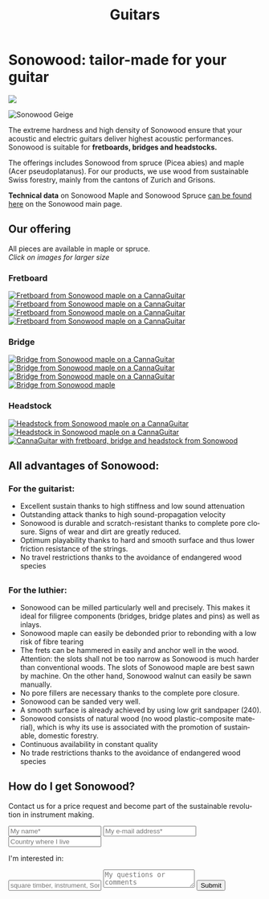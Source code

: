 ﻿---
lang: en
title: 'Guitars'
order: 2
---

<div class="full-width-kenburns">
<div class="wrap-bg-image">

# Sonowood: tailor-made for your guitar

![](/assets/images/arrow-d-white.svg)

</div>
<img srcset="/assets/images/cannaguitar_ganzeGitarre.jpg"
     src="/assets/images/sonowood_cover.jpg" alt="Sonowood Geige">
</div>

<div class="full-width-grey">
<div class="wrap -cols2">

The extreme hardness and high density of Sonowood ensure that your acoustic and electric guitars deliver highest acoustic performances. Sonowood is suitable for **fretboards, bridges and headstocks.**

The offerings includes Sonowood from spruce (Picea abies) and maple (Acer pseudoplatanus). For our products, we use wood from sustainable Swiss forestry, mainly from the cantons of Zurich and Grisons.

**Technical data** on Sonowood Maple and Sonowood Spruce <a href="/en/products/#technicaldata">can be found here</a> on the Sonowood main page.


</div>
</div>

<div class="full-width">
<div class="wrap">

## Our offering

All pieces are available in maple or spruce. <br/>
*Click on images for larger size*

### Fretboard

<div class="picturegallery">
      <a href="/assets/images/guitars/sonowood_guitar_fretboard2.jpg">
          <img src="/assets/images/guitars/sonowood_guitar_fretboard2_thumb.jpg" alt="Fretboard from Sonowood maple on a CannaGuitar">
      </a>
      <a href="/assets/images/guitars/sonowood_eguitar_fretboard1.jpg">
          <img src="/assets/images/guitars/sonowood_eguitar_fretboard1_thumb.jpg" alt="Fretboard from Sonowood maple on a CannaGuitar">
      </a>
      <a href="/assets/images/guitars/sonowood_eguitar_fretboard2.jpg">
          <img src="/assets/images/guitars/sonowood_eguitar_fretboard2_thumb.jpg" alt="Fretboard from Sonowood maple on a CannaGuitar">
      </a>
      <a href="/assets/images/guitars/sonowood_guitar_fretboard5.jpg">
          <img src="/assets/images/guitars/sonowood_guitar_fretboard5.jpg" alt="Fretboard from Sonowood maple on a CannaGuitar">
      </a>
</div>

### Bridge

<div class="picturegallery">
      <a href="/assets/images/guitars/sonowood_guitar_bridge1.jpg">
          <img src="/assets/images/guitars/sonowood_guitar_bridge1_thumb.jpg" alt="Bridge from Sonowood maple on a CannaGuitar">
      </a>
      <a href="/assets/images/guitars/sonowood_guitar_bridge3.jpg">
          <img src="/assets/images/guitars/sonowood_guitar_bridge3_thumb.jpg" alt="Bridge from Sonowood maple on a CannaGuitar">
      </a>
      <a href="/assets/images/guitars/sonowood_guitars_bridge4.jpg">
          <img src="/assets/images/guitars/sonowood_guitar_bridge4_thumb.jpg" alt="Bridge from Sonowood maple on a CannaGuitar">
      </a>
      <a href="/assets/images/guitars/sonowood_guitar_bridge5.jpg">
          <img src="/assets/images/guitars/sonowood_guitar_bridge5_thumb.jpg" alt="Bridge from Sonowood maple">
      </a>
</div>

### Headstock

<div class="picturegallery">
      <a href="/assets/images/guitars/sonowood_guitar_headstock2.jpg">
          <img src="/assets/images/guitars/sonowood_guitar_headstock2_thumb.jpg" alt="Headstock from Sonowood maple on a CannaGuitar">
      </a>
      <a href="/assets/images/guitars/sonowood_guitar_headstock1.jpg">
          <img src="/assets/images/guitars/sonowood_guitar_headstock1_thumb.jpg" alt="Headstock in Sonowood maple on a CannaGuitar">
      </a>
      <a href="/assets/images/guitars/sonowood_eguitar_full1.jpg">
          <img src="/assets/images/guitars/sonowood_eguitar_full1_thumb.jpg" alt="CannaGuitar with fretboard, bridge and headstock from Sonowood">
      </a>
</div>

</div>
</div>

<div class="full-width-red">
<div class="wrap -center">

## All advantages of Sonowood:

### For the guitarist:

  - Excellent sustain thanks to high stiffness and low sound attenuation
  - Outstanding attack thanks to high sound-propagation velocity
  - Sonowood is durable and scratch-resistant thanks to complete pore closure. Signs of wear and dirt are greatly reduced.
  - Optimum playability thanks to hard and smooth surface and thus lower friction resistance of the strings.
  - No travel restrictions thanks to the avoidance of endangered wood species



##

### For the luthier:

  - Sonowood can be milled particularly well and precisely. This makes it ideal for filigree components (bridges, bridge plates and pins) as well as inlays.
  - Sonowood maple can easily be debonded prior to rebonding with a low risk of fibre tearing
  - The frets can be hammered in easily and anchor well in the wood. Attention: the slots shall not be too narrow as Sonowood is much harder than conventional woods. The slots of Sonowood maple are best sawn by machine. On the other hand, Sonowood walnut can easily be sawn manually.
  - No pore fillers are necessary thanks to the complete pore closure.
  - Sonowood can be sanded very well.
  - A smooth surface is already achieved by using low grit sandpaper (240).
  - Sonowood consists of natural wood (no wood plastic-composite material), which is why its use is associated with the promotion of sustainable, domestic forestry.
  - Continuous availability in constant quality
  - No trade restrictions thanks to the avoidance of endangered wood species

</div>
</div>

<div class="full-width-grey">
<div class="wrap">

## How do I get Sonowood?

Contact us for a price request and become part of the sustainable revolution in instrument making.

  <script type="text/javascript">var submitted=false;</script>
  <iframe name="hidden_iframe" id="hidden_iframe" style="display:none;" onload="if(submitted)  {window.location='';}"></iframe>

  <form class="form" action="https://docs.google.com/forms/d/e/1FAIpQLScmllSAdsWOnOCcoBK-MsPOgC_icTCNbm0XAqzfv1LYG1xaHw/formResponse" target="hidden_iframe" onsubmit="return confirm('Thank you for your interest! We will get in touch as soon as possible')">
    <input type="text" name="entry.1998489538" class="input-line" placeholder="My name*" required minlength="2">
    <input type="email" name="entry.913371209" class="input-line" placeholder="My e-mail address*" required minlength="3">
    <input type="text" name="entry.14292811" class="input-line" placeholder="Country where I live" required minlength="2">
    <p>I'm interested in:</p>
    <input type="text" name="entry.812095084" class="input-line" placeholder="square timber, instrument, Sonowood parts, other,...*" required minlength="5">
    <textarea name="entry.1789398419" class="input-field" placeholder="My questions or comments"></textarea>
    <input type="hidden" name="entry.298481630" value="EN">
    <button type="submit" class="form-submit">Submit</button>
</form>

</div>
</div>
